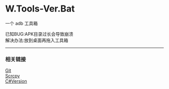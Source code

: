 # W.Tools-Ver.Bat
一个 adb 工具箱  


已知BUG:APK目录过长会导致崩溃  
解决办法:放到桌面再拖入工具箱

------
### 相关链接
[Git](https://github.com/Tufmoc/Garbage)  
[Scrcpy](https://github.com/Genymobile/scrcpy)  
[C#Version](https://github.com/FriendShip-Studio/HuaweiKidsWatchTools-Ver.C)
